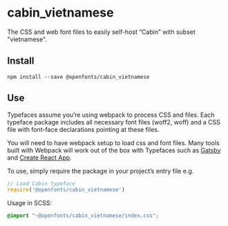 
# cabin_vietnamese

The CSS and web font files to easily self-host “Cabin” with subset "vietnamese".

## Install

`npm install --save @openfonts/cabin_vietnamese`

## Use

Typefaces assume you’re using webpack to process CSS and files. Each typeface
package includes all necessary font files (woff2, woff) and a CSS file with
font-face declarations pointing at these files.

You will need to have webpack setup to load css and font files. Many tools built
with Webpack will work out of the box with Typefaces such as [Gatsby](https://github.com/gatsbyjs/gatsby)
and [Create React App](https://github.com/facebookincubator/create-react-app).

To use, simply require the package in your project’s entry file e.g.

```javascript
// Load Cabin typeface
require('@openfonts/cabin_vietnamese')
```

Usage in SCSS:
```scss
@import "~@openfonts/cabin_vietnamese/index.css";
```

